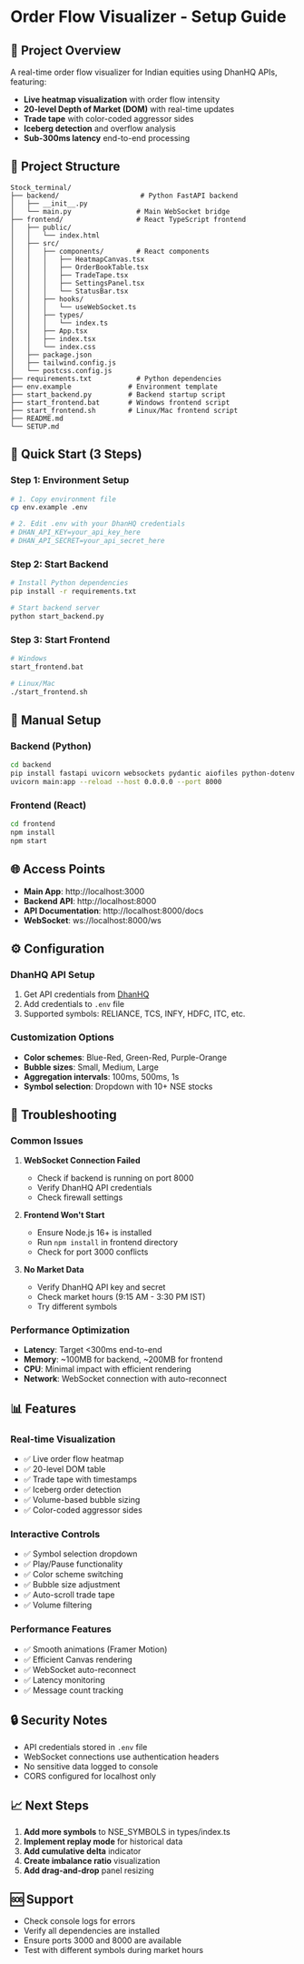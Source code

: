 # Order Flow Visualizer - Setup Guide

## 🎯 Project Overview

A real-time order flow visualizer for Indian equities using DhanHQ APIs, featuring:
- **Live heatmap visualization** with order flow intensity
- **20-level Depth of Market (DOM)** with real-time updates
- **Trade tape** with color-coded aggressor sides
- **Iceberg detection** and overflow analysis
- **Sub-300ms latency** end-to-end processing

## 📁 Project Structure

```
Stock_terminal/
├── backend/                    # Python FastAPI backend
│   ├── __init__.py
│   └── main.py                # Main WebSocket bridge
├── frontend/                  # React TypeScript frontend
│   ├── public/
│   │   └── index.html
│   ├── src/
│   │   ├── components/        # React components
│   │   │   ├── HeatmapCanvas.tsx
│   │   │   ├── OrderBookTable.tsx
│   │   │   ├── TradeTape.tsx
│   │   │   ├── SettingsPanel.tsx
│   │   │   └── StatusBar.tsx
│   │   ├── hooks/
│   │   │   └── useWebSocket.ts
│   │   ├── types/
│   │   │   └── index.ts
│   │   ├── App.tsx
│   │   ├── index.tsx
│   │   └── index.css
│   ├── package.json
│   ├── tailwind.config.js
│   └── postcss.config.js
├── requirements.txt           # Python dependencies
├── env.example              # Environment template
├── start_backend.py         # Backend startup script
├── start_frontend.bat       # Windows frontend script
├── start_frontend.sh        # Linux/Mac frontend script
├── README.md
└── SETUP.md
```

## 🚀 Quick Start (3 Steps)

### Step 1: Environment Setup
```bash
# 1. Copy environment file
cp env.example .env

# 2. Edit .env with your DhanHQ credentials
# DHAN_API_KEY=your_api_key_here
# DHAN_API_SECRET=your_api_secret_here
```

### Step 2: Start Backend
```bash
# Install Python dependencies
pip install -r requirements.txt

# Start backend server
python start_backend.py
```

### Step 3: Start Frontend
```bash
# Windows
start_frontend.bat

# Linux/Mac
./start_frontend.sh
```

## 🔧 Manual Setup

### Backend (Python)
```bash
cd backend
pip install fastapi uvicorn websockets pydantic aiofiles python-dotenv
uvicorn main:app --reload --host 0.0.0.0 --port 8000
```

### Frontend (React)
```bash
cd frontend
npm install
npm start
```

## 🌐 Access Points

- **Main App**: http://localhost:3000
- **Backend API**: http://localhost:8000
- **API Documentation**: http://localhost:8000/docs
- **WebSocket**: ws://localhost:8000/ws

## ⚙️ Configuration

### DhanHQ API Setup
1. Get API credentials from [DhanHQ](https://dhanhq.co)
2. Add credentials to `.env` file
3. Supported symbols: RELIANCE, TCS, INFY, HDFC, ITC, etc.

### Customization Options
- **Color schemes**: Blue-Red, Green-Red, Purple-Orange
- **Bubble sizes**: Small, Medium, Large
- **Aggregation intervals**: 100ms, 500ms, 1s
- **Symbol selection**: Dropdown with 10+ NSE stocks

## 🐛 Troubleshooting

### Common Issues

1. **WebSocket Connection Failed**
   - Check if backend is running on port 8000
   - Verify DhanHQ API credentials
   - Check firewall settings

2. **Frontend Won't Start**
   - Ensure Node.js 16+ is installed
   - Run `npm install` in frontend directory
   - Check for port 3000 conflicts

3. **No Market Data**
   - Verify DhanHQ API key and secret
   - Check market hours (9:15 AM - 3:30 PM IST)
   - Try different symbols

### Performance Optimization

- **Latency**: Target <300ms end-to-end
- **Memory**: ~100MB for backend, ~200MB for frontend
- **CPU**: Minimal impact with efficient rendering
- **Network**: WebSocket connection with auto-reconnect

## 📊 Features

### Real-time Visualization
- ✅ Live order flow heatmap
- ✅ 20-level DOM table
- ✅ Trade tape with timestamps
- ✅ Iceberg order detection
- ✅ Volume-based bubble sizing
- ✅ Color-coded aggressor sides

### Interactive Controls
- ✅ Symbol selection dropdown
- ✅ Play/Pause functionality
- ✅ Color scheme switching
- ✅ Bubble size adjustment
- ✅ Auto-scroll trade tape
- ✅ Volume filtering

### Performance Features
- ✅ Smooth animations (Framer Motion)
- ✅ Efficient Canvas rendering
- ✅ WebSocket auto-reconnect
- ✅ Latency monitoring
- ✅ Message count tracking

## 🔒 Security Notes

- API credentials stored in `.env` file
- WebSocket connections use authentication headers
- No sensitive data logged to console
- CORS configured for localhost only

## 📈 Next Steps

1. **Add more symbols** to NSE_SYMBOLS in types/index.ts
2. **Implement replay mode** for historical data
3. **Add cumulative delta** indicator
4. **Create imbalance ratio** visualization
5. **Add drag-and-drop** panel resizing

## 🆘 Support

- Check console logs for errors
- Verify all dependencies are installed
- Ensure ports 3000 and 8000 are available
- Test with different symbols during market hours
